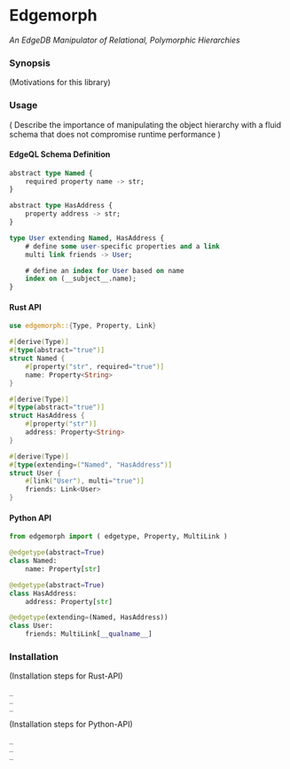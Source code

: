 # Edgemorph
*An EdgeDB Manipulator of Relational, Polymorphic Hierarchies*
<br />

### Synopsis
(Motivations for this library)

### Usage

( Describe the importance of manipulating the object hierarchy with a fluid schema that does not compromise runtime performance )

#### EdgeQL Schema Definition

```sql
abstract type Named {
    required property name -> str;
}

abstract type HasAddress {
    property address -> str;
}

type User extending Named, HasAddress {
    # define some user-specific properties and a link
    multi link friends -> User;

    # define an index for User based on name
    index on (__subject__.name);
}
```

#### Rust API

```rust
use edgemorph::{Type, Property, Link}

#[derive(Type)]
#[type(abstract="true")]
struct Named {
    #[property("str", required="true")]
    name: Property<String>
}

#[derive(Type)]
#[type(abstract="true")]
struct HasAddress {
    #[property("str")]
    address: Property<String>
}

#[derive(Type)]
#[type(extending=("Named", "HasAddress")]
struct User {
    #[link("User"), multi="true")]
    friends: Link<User>
}
```


#### Python API

```python
from edgemorph import ( edgetype, Property, MultiLink )

@edgetype(abstract=True)
class Named:
    name: Property[str]

@edgetype(abstract=True)
class HasAddress:
    address: Property[str]

@edgetype(extending=(Named, HasAddress))
class User:
    friends: MultiLink[__qualname__]
```

### Installation

(Installation steps for Rust-API)

```
_
_
_
```

(Installation steps for Python-API)

```
_
_
_
```


